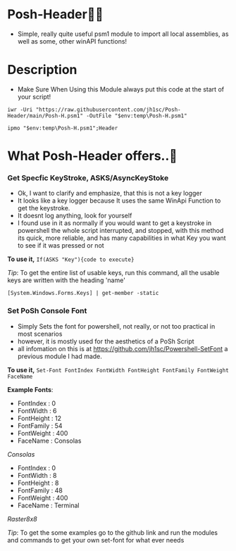 # Posh-Header👨‍💻
- Simple, really quite useful psm1 module to import all local assemblies, as well as some, other winAPI functions!

# Description
 - Make Sure When Using this Module always put this code at the start of your script!
 
 `iwr -Uri "https://raw.githubusercontent.com/jh1sc/Posh-Header/main/Posh-H.psm1" -OutFile "$env:temp\Posh-H.psm1"`
 
 `ipmo "$env:temp\Posh-H.psm1";Header`

 
# What Posh-Header offers..💪

### Get Specfic KeyStroke, ASKS/AsyncKeyStoke 
- Ok, I want to clarify and emphasize, that this is not a key logger
- It looks like a key logger because It uses the same WinApi Function to get the keystroke.
- It doesnt log anything, look for yourself
- I found use in it as normally if you would want to get a keystroke in powershell the whole script interrupted, and stopped, with this method its quick, more reliable, and has many capabilities in what Key you want to see if it was pressed or not

**To use it,** 
`If(ASKS "Key"){code to execute}`

*Tip*: To get the entire list of usable keys, run this command, all the usable keys are written with the heading 'name'

`[System.Windows.Forms.Keys] | get-member -static`


### Set PoSh Console Font
- Simply Sets the font for powershell, not really, or not too practical in most scenarios
- however, it is mostly used for the aesthetics of a PoSh Script
- all infomation on this is at https://github.com/jh1sc/Powershell-SetFont  a previous module I had made.

**To use it,** 
`Set-Font FontIndex FontWidth FontHeight FontFamily FontWeight FaceName`

**Example Fonts**: 

- FontIndex  : 0
- FontWidth  : 6
- FontHeight : 12
- FontFamily : 54
- FontWeight : 400
- FaceName   : Consolas

*Consolas*


- FontIndex  : 0
- FontWidth  : 8
- FontHeight : 8
- FontFamily : 48
- FontWeight : 400
- FaceName   : Terminal

*Raster8x8*



*Tip*: To get the some examples go to the github link and run the modules and commands to get your own set-font for what ever needs





